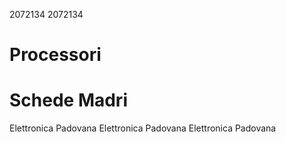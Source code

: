 2072134
2072134
# Processori
# Schede Madri
Elettronica Padovana
Elettronica Padovana
Elettronica Padovana
